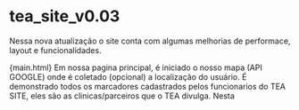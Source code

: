 # tea_site_v0.03
 
 Nessa nova atualização o site conta com algumas melhorias de performace, layout e funcionalidades.

 {main.html}
 Em nossa pagina principal, é iniciado o nosso mapa (API GOOGLE) onde é coletado (opcional) a localização do usuário.
 É demonstrado todos os marcadores cadastrados pelos funcionarios do TEA SITE, eles são as clinicas/parceiros que o TEA divulga.
 Nesta
